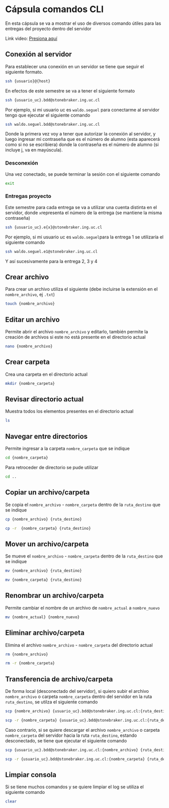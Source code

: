 # Cápsula comandos CLI

En esta cápsula se va a mostrar el uso de diversos comando útiles para las entregas del proyecto dentro del servidor 

Link video:
[Presiona aquí](https://youtu.be/OrXb2cVUbUE)

## Conexión al servidor

Para establecer una conexión en un servidor se tiene que seguir el siguiente formato.

```bash
ssh {usuario}@{host}
```

En efectos de este semestre se va a tener el siguiente formato

```bash
ssh {usuario_uc}.bdd@stonebraker.ing.uc.cl
```

Por ejemplo, si mi usuario uc es `waldo.seguel` para conectarme al servidor tengo que ejecutar el siguiente comando

```bash
ssh waldo.seguel.bdd@stonebraker.ing.uc.cl
```

Donde la primera vez voy a tener que autorizar la conexión al servidor, y luego ingresar mi contraseña que es el número de alumno (esta aparecerá como si no se escribiera) donde la contraseña es el número de alumno (si incluye j, va en mayúscula).

### Desconexión

Una vez conectado, se puede terminar la sesión con el siguiente comando

```bash
exit
```

### Entregas proyecto

Este semestre para cada entrega se va a utilizar una cuenta distinta en el servidor, donde `x`representa el número de la entrega (se mantiene la misma contraseña)

```bash
ssh {usuario_uc}.e{x}@stonebraker.ing.uc.cl
```

Por ejemplo, si mi usuario uc es `waldo.seguel`para la entrega 1 se utilizaría el siguiente comando

```bash
ssh waldo.seguel.e1@stonebraker.ing.uc.cl
```
Y así sucesivamente para la entrega 2, 3 y 4


## Crear archivo

Para crear un archivo utiliza el siguiente (debe incluirse la extensión en el `nombre_archivo`, ej `.txt`)

```bash
touch {nombre_archivo}
```
## Editar un archivo

Permite abrir el archivo `nombre_archivo` y editarlo, también permite la creación de archivos si este no está presente en el directorio actual

```bash
nano {nombre_archivo}
```

## Crear carpeta

Crea una carpeta en el directorio actual

```bash
mkdir {nombre_carpeta}
```

## Revisar directorio actual

Muestra todos los elementos presentes en el directorio actual 

```bash
ls
```

## Navegar entre directorios

Permite ingresar a la carpeta `nombre_carpeta` que se indique

```bash
cd {nombre_carpeta}
```

Para retroceder de directorio se pude utilizar

```bash
cd ..
```

## Copiar un archivo/carpeta

Se copia el `nombre_archivo` - `nombre_carpeta` dentro de la `ruta_destino` que se indique 

```bash
cp {nombre_archivo} {ruta_destino}
```

```bash
cp -r  {nombre_carpeta} {ruta_destino}
```

## Mover un archivo/carpeta

Se mueve el `nombre_archivo` - `nombre_carpeta` dentro de la `ruta_destino` que se indique 

```bash
mv {nombre_archivo} {ruta_destino}
```

```bash
mv {nombre_carpeta} {ruta_destino}
```

## Renombrar un archivo/carpeta

Permite cambiar el nombre de un archivo de `nombre_actual` a `nombre_nuevo`

```bash
mv {nombre_actual} {nombre_nuevo}
```

## Eliminar archivo/carpeta

Elimina el archivo `nombre_archivo` - `nombre_carpeta` del directorio actual
```bash
rm {nombre_archivo}
```

```bash
rm -r {nombre_carpeta}
```

## Transferencia de archivo/carpeta

De forma local (desconectado del servidor), si quiero subir el archivo `nombre_archivo` o carpeta `nombre_carpeta` dentro del servidor en la ruta `ruta_destino`, se utilza el siguiente comando

```bash
scp {nombre_archivo} {usuario_uc}.bdd@stonebraker.ing.uc.cl:{ruta_destino}
```

```bash
scp -r {nombre_carpeta} {usuario_uc}.bdd@stonebraker.ing.uc.cl:{ruta_destino}
```

Caso contrario, si se quiere descargar el archivo `nombre_archivo` o carpeta `nombre_carpeta` del servidor hacia la ruta `ruta_destino`, estando desconectado, se tiene que ejecutar el siguiente comando

```bash
scp {usuario_uc}.bdd@stonebraker.ing.uc.cl:{nombre_archivo} {ruta_destino}
```

```bash
scp -r {usuario_uc}.bdd@stonebraker.ing.uc.cl:{nombre_carpeta} {ruta_destino}
```

## Limpiar consola

Si se tiene muchos comandos y se quiere limpiar el log se utiliza el siguiente comando

```bash
clear
```